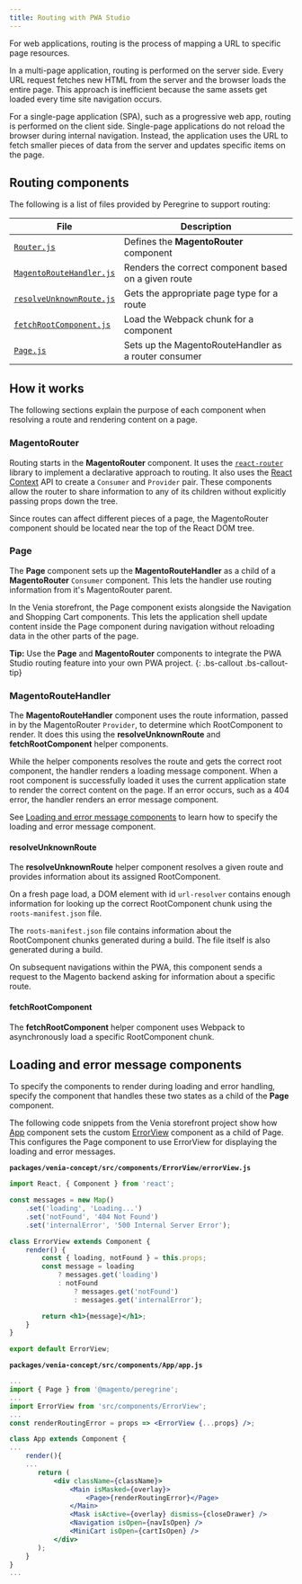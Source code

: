 ```yaml
---
title: Routing with PWA Studio
---
```


For web applications, routing is the process of mapping a URL to specific page resources.

In a multi-page application, routing is performed on the server side.
Every URL request fetches new HTML from the server and the browser loads the entire page.
This approach is inefficient because the same assets get loaded every time site navigation occurs.

For a single-page application (SPA), such as a progressive web app, routing is performed on the client side.
Single-page applications do not reload the browser during internal navigation.
Instead, the application uses the URL to fetch smaller pieces of data from the server and updates specific items on the page.

## Routing components

The following is a list of files provided by Peregrine to support routing:

| File                         | Description                                          |
| ---------------------------- | ---------------------------------------------------- |
| [`Router.js`][]              | Defines the **MagentoRouter** component              |
| [`MagentoRouteHandler.js`][] | Renders the correct component based on a given route |
| [`resolveUnknownRoute.js`][] | Gets the appropriate page type for a route           |
| [`fetchRootComponent.js`][]  | Load the Webpack chunk for a component               |
| [`Page.js`][]                | Sets up the MagentoRouteHandler as a router consumer |

## How it works

The following sections explain the purpose of each component when resolving a route and rendering content on a page.

### MagentoRouter

Routing starts in the **MagentoRouter** component.
It uses the [`react-router`][] library to implement a declarative approach to routing.
It also uses the [React Context][] API to create a `Consumer` and `Provider` pair.
These components allow the router to share information to any of its children without explicitly passing props down the tree.

Since routes can affect different pieces of a page, the MagentoRouter component should be located near the top of the React DOM tree.

### Page

The **Page** component sets up the **MagentoRouteHandler** as a child of a **MagentoRouter** `Consumer` component.
This lets the handler use routing information from it's MagentoRouter parent.

In the Venia storefront, the Page component exists alongside the Navigation and Shopping Cart components.
This lets the application shell update content inside the Page component during navigation without reloading data in the other parts of the page.

**Tip:**
Use the **Page** and **MagentoRouter** components to integrate the PWA Studio routing feature into your own PWA project.
{: .bs-callout .bs-callout-tip}

### MagentoRouteHandler

The **MagentoRouteHandler** component uses the route information, passed in by the MagentoRouter `Provider`, to determine which RootComponent to render.
It does this using the **resolveUnknownRoute** and **fetchRootComponent** helper components.

While the helper components resolves the route and gets the correct root component, the handler renders a loading message component.
When a root component is successfully loaded it uses the current application state to render the correct content on the page.
If an error occurs, such as a 404 error, the handler renders an error message component.

See [Loading and error message components][] to learn how to specify the loading and error message component.

#### resolveUnknownRoute

The **resolveUnknownRoute** helper component resolves a given route and provides information about its assigned RootComponent.

On a fresh page load, a DOM element with id `url-resolver` contains enough information for looking up the correct RootComponent chunk using the `roots-manifest.json` file.

The `roots-manifest.json` file contains information about the RootComponent chunks generated during a build.
The file itself is also generated during a build.

On subsequent navigations within the PWA, this component sends a request to the Magento backend asking for information about a specific route.

#### fetchRootComponent

The **fetchRootComponent** helper component uses Webpack to asynchronously load a specific RootComponent chunk.

## Loading and error message components

To specify the components to render during loading and error handling, specify the component that handles these two states as a child of the **Page** component.

The following code snippets from the Venia storefront project show how [App][] component sets the custom [ErrorView][] component as a child of Page.
This configures the Page component to use ErrorView for displaying the loading and error messages.

**`packages/venia-concept/src/components/ErrorView/errorView.js`**

```jsx
import React, { Component } from 'react';

const messages = new Map()
    .set('loading', 'Loading...')
    .set('notFound', '404 Not Found')
    .set('internalError', '500 Internal Server Error');

class ErrorView extends Component {
    render() {
        const { loading, notFound } = this.props;
        const message = loading
            ? messages.get('loading')
            : notFound
                ? messages.get('notFound')
                : messages.get('internalError');

        return <h1>{message}</h1>;
    }
}

export default ErrorView;
```

**`packages/venia-concept/src/components/App/app.js`**

```jsx
...
import { Page } from '@magento/peregrine';
...
import ErrorView from 'src/components/ErrorView';
...
const renderRoutingError = props => <ErrorView {...props} />;

class App extends Component {
...
    render(){
    ...
       return (
           <div className={className}>
               <Main isMasked={overlay}>
                   <Page>{renderRoutingError}</Page>
               </Main>
               <Mask isActive={overlay} dismiss={closeDrawer} />
               <Navigation isOpen={navIsOpen} />
               <MiniCart isOpen={cartIsOpen} />
           </div>
       );
    }
}
...
```

[`Router.js`]: https://github.com/magento-research/pwa-studio/blob/release/2.0/packages/peregrine/src/Router/Router.js
[`MagentoRouteHandler.js`]: https://github.com/magento-research/pwa-studio/blob/release/2.0/packages/peregrine/src/Router/MagentoRouteHandler.js
[`resolveUnknownRoute.js`]: https://github.com/magento-research/pwa-studio/blob/release/2.0/packages/peregrine/src/Router/resolveUnknownRoute.js
[`fetchRootComponent.js`]: https://github.com/magento-research/pwa-studio/blob/release/2.0/packages/peregrine/src/Router/fetchRootComponent.js
[`Page.js`]: https://github.com/magento-research/pwa-studio/blob/release/2.0/packages/peregrine/src/Page/Page.js
[`react-router`]: https://github.com/ReactTraining/react-router
[React Context]: https://reactjs.org/docs/context.html
[ErrorView]:t://github.com/magento-research/pwa-studio/blob/release/2.0/packages/venia-concept/src/components/ErrorView/errorView.js 
[App]: https://github.com/magento-research/pwa-studio/blob/release/2.0/packages/venia-concept/src/components/App/app.js
[Loading and error message components]: #loading-and-error-message-components
